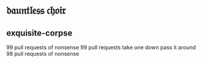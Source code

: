 # 𝔡𝔞𝔲𝔫𝔱𝔩𝔢𝔰𝔰 𝔠𝔥𝔬𝔦𝔯

## exquisite-corpse

99 pull requests of nonsense
99 pull requests
take one down
pass it around
98 pull requests of nonsense
